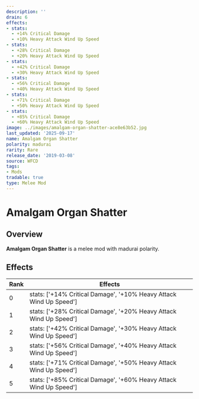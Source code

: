 ```yaml
---
description: ''
drain: 6
effects:
- stats:
  - +14% Critical Damage
  - +10% Heavy Attack Wind Up Speed
- stats:
  - +28% Critical Damage
  - +20% Heavy Attack Wind Up Speed
- stats:
  - +42% Critical Damage
  - +30% Heavy Attack Wind Up Speed
- stats:
  - +56% Critical Damage
  - +40% Heavy Attack Wind Up Speed
- stats:
  - +71% Critical Damage
  - +50% Heavy Attack Wind Up Speed
- stats:
  - +85% Critical Damage
  - +60% Heavy Attack Wind Up Speed
image: ../images/amalgam-organ-shatter-ace8e63b52.jpg
last_updated: '2025-09-17'
name: Amalgam Organ Shatter
polarity: madurai
rarity: Rare
release_date: '2019-03-08'
source: WFCD
tags:
- Mods
tradable: true
type: Melee Mod
---
```


# Amalgam Organ Shatter

## Overview

**Amalgam Organ Shatter** is a melee mod with madurai polarity.

## Effects

| Rank | Effects |
|------|----------|
| 0 | stats: ['+14% Critical Damage', '+10% Heavy Attack Wind Up Speed'] |
| 1 | stats: ['+28% Critical Damage', '+20% Heavy Attack Wind Up Speed'] |
| 2 | stats: ['+42% Critical Damage', '+30% Heavy Attack Wind Up Speed'] |
| 3 | stats: ['+56% Critical Damage', '+40% Heavy Attack Wind Up Speed'] |
| 4 | stats: ['+71% Critical Damage', '+50% Heavy Attack Wind Up Speed'] |
| 5 | stats: ['+85% Critical Damage', '+60% Heavy Attack Wind Up Speed'] |

